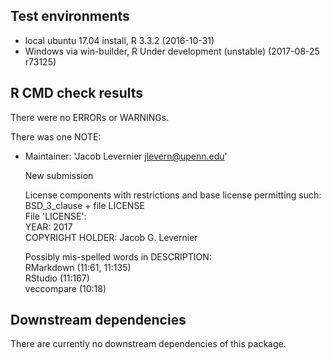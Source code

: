 ## Test environments

* local ubuntu 17.04 install, R 3.3.2 (2016-10-31)
* Windows via win-builder, R Under development (unstable) (2017-08-25 r73125)

## R CMD check results

There were no ERRORs or WARNINGs.

There was one NOTE:

* Maintainer: 'Jacob Levernier <jlevern@upenn.edu>'
	
	New submission
	
	License components with restrictions and base license permitting such:  
	  BSD_3_clause + file LICENSE  
	File 'LICENSE':  
	  YEAR: 2017  
	  COPYRIGHT HOLDER: Jacob G. Levernier
	
	Possibly mis-spelled words in DESCRIPTION:  
	  RMarkdown (11:61, 11:135)  
	  RStudio (11:167)  
	  veccompare (10:18)

## Downstream dependencies

There are currently no downstream dependencies of this package.
